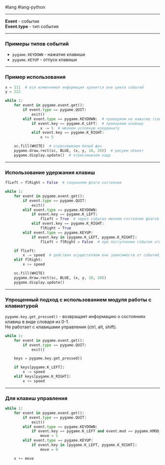#lang #lang-python 

---
**Event**  - событие  
**Event.type** - тип события

---

### Примеры типов событий

- `pygame.KEYDOWN` - нажатие клавиши
- `pygame.KEYUP` - отпуск клавиши

---

### Пример использования

```python
x = 111  # вся изменяемая информация хранится вне цикла событий
y = 222

while 1:
    for event in pygame.event.get():
        if event.type == pygame.QUIT:
            exit()
        elif event.type == pygame.KEYDOWN:  # проверяем на нажатие (событие активно только 1 итерацию цикла)
            if event.key == pygame.K_LEFT:  # проверяем клавишу
                x -= 5  # меняем условную координату
            elif event.key == pygame.K_RIGHT:
                x += 5

    sc.fill(WHITE)  # отрисовываем белый фон
    pygame.draw.rect(sc, BLUE, (x, y, 10, 20))  # рисуем объект
    pygame.display.update()  # отрисовываем кадр
```

---

### Использование удержания клавиш

```python
flLeft = flRight = False  # сохраняем флаги состояния

while 1:
    for event in pygame.event.get():
        if event.type == pygame.QUIT:
            exit()
        elif event.type == pygame.KEYDOWN:
            if event.key == pygame.K_LEFT:
                flLeft = True  # через события меняем состояние флагов
            elif event.key == pygame.K_RIGHT:
                flRight = True
        elif event.type == pygame.KEYUP:
            if event.key in [pygame.K_LEFT, pygame.K_RIGHT]:
                flLeft = flRight = False  # при поступлении события отпускания возвращаем состояние флагов

    if flLeft:
        x -= speed  # действия осуществляем вне зависимости от событий, а только по состоянию флагов
    elif flRight:
        x += speed

    sc.fill(WHITE)
    pygame.draw.rect(sc, BLUE, (x, y, 10, 20))
    pygame.display.update()
```

---

### Упрощенный подход с использованием модуля работы с клавиатурой

`pygame.key.get_pressed()` - возвращает информацию о состояниях клавиш в виде словаря из 0-1.  
Не работает с клавишами управления (ctrl, alt, shift).

```python
while 1:
    for event in pygame.event.get():
        if event.type == pygame.QUIT:
            exit()

    keys = pygame.key.get_pressed()

    if keys[pygame.K_LEFT]:
        x -= speed
    elif keys[pygame.K_RIGHT]:
        x += speed
```

---

### Для клавиш управления

```python
while 1:
    for event in pygame.event.get():
        if event.type == pygame.QUIT:
            exit()
        elif event.type == pygame.KEYDOWN:
            if event.key == pygame.K_LEFT and event.mod == pygame.KMOD_LCTRL:
                move = 5
        elif event.type == pygame.KEYUP:
            if event.key in [pygame.K_LEFT, pygame.K_RIGHT]:
                move = 0

    x += move
```
